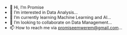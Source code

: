 - 👋 Hi, I’m Promise
- 👀 I’m interested in Data Analysis...
- 🌱 I’m currently learning Machine Learning and AI...
- 💞️ I’m looking to collaborate on Data Management...
- 📫 How to reach me via promiseemwerem@gmail.com...

<!---
Bworpee/Bworpee is a ✨ special ✨ repository because its `README.md` (this file) appears on your GitHub profile.
You can click the Preview link to take a look at your changes.
--->
